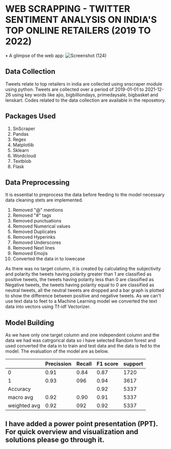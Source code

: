 # WEB SCRAPPING - TWITTER SENTIMENT ANALYSIS ON INDIA'S TOP ONLINE RETAILERS (2019 TO 2022)
• A glimpse of the web app:
![Screenshot (124)](https://user-images.githubusercontent.com/88379464/158972315-ef8d31d9-e21b-480e-b872-940b709b9640.png)

## Data Collection

Tweets relate to top retailers in india are collected using snscraper module using python.
Tweets are collected over a period of 2019-01-01 to 2021-12-26 using key words like 
ajio, bigbilliondays, primedaysale, bigbasket and lenskart. Codes related to the data collection 
are available in the reposetory.


## Packages Used 
1. SnScraper
2. Pandas
3. Regex 
4. Matplotlib
5. Sklearn
6. Wordcloud
7. Textblob
8. Flask 


## Data Preprocessing 

It is essential to preprocess the data before feeding to the model necessary data cleaning stets are implemented.
1. Removed "@" mentions
2. Removed "#" tags
3. Removed punctuations 
4. Removed Numerical values 
5. Removed Duplicates
6. Removed Hyperinks 
7. Removed Underscores
8. Removed Next lines 
9. Removed Emojis 
10. Converted the data in to lowecase
 
 As there was no target column, it is created by calculating the subjectivity and polarity 
 the tweets having polarity greater than 1 are classified as positive tweets,  the tweets having polarity less than 0 are classified as Negative tweets,
  the tweets having polarity equal to 0 are classified as neutral tweets, all the neutral tweets are dropped and a bar graph is plotted to show the 
  difference between positive and negative tweets. As we can't use text data to feet to a Machine Learning model we converted the text data into vectors
  using Tf-idf Vectorizer. 
  
  ## Model Building
  As we have only one target column and one independent column and the data we had was catrgorical data so i have selected Random forest and used
  converted the data in to train and test data and the data is fed to the model. The evaluation of the model are as below.
  
  |    |Precission | Recall  | F1 score   | support   | 
| ------------- | ------------- |------------- |------------- |------------- |
| 0   | 0.91  | 0.84  | 0.87  | 1720  |
| 1  | 0.93 | 096  | 0.94  | 3617|
| Accuracy  |   |   |  0.92 | 5337  |
| macro avg   |0.92 | 0.90  |   0.91 | 5337   | 
| weighted avg   |0.92 | 092  |   0.92 | 5337   |

## I have added a power point presentation (PPT). For quick overview and visualization and solutions please go through it.
